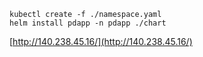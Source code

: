 ```
kubectl create -f ./namespace.yaml
helm install pdapp -n pdapp ./chart
```

[http://140.238.45.16/](http://140.238.45.16/)
